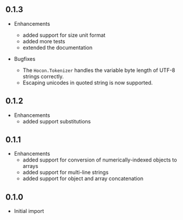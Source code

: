 ## 0.1.3

* Enhancements
    * added support for size unit format
    * added more tests 
    * extended the documentation 

* Bugfixes
    * The `Hocon.Tokenizer` handles the variable byte length of UTF-8 strings correctly.
    * Escaping unicodes in quoted string is now supported.
        
## 0.1.2

* Enhancements
    * added support substitutions
    
## 0.1.1

* Enhancements
    * added support for conversion of numerically-indexed objects to arrays
    * added support for multi-line strings
    * added support for object and array concatenation

## 0.1.0

* Initial import    